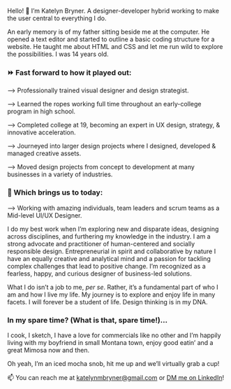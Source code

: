 Hello! 👋  I’m Katelyn Bryner. A designer-developer hybrid working to make the user central to everything I do.


An early memory is of my father sitting beside me at the computer. He opened a text editor and started to outline a basic coding structure for a website. He taught me about HTML and CSS and let me run wild to explore the possibilities. I was 14 years old.


### ⏩  Fast forward to how it played out:


⟶ Professionally trained visual designer and design strategist.

⟶ Learned the ropes working full time throughout an early-college program in high school.

⟶ Completed college at 19, becoming an expert in UX design, strategy, & innovative acceleration.

⟶ Journeyed into larger design projects where I designed, developed & managed creative assets.

⟶ Moved design projects from concept to development at many businesses in a variety of industries.


### 📅  Which brings us to today:

⟶ Working with amazing individuals, team leaders and scrum teams as a Mid-level UI/UX Designer.


I do my best work when I’m exploring new and disparate ideas, designing across disciplines, and furthering my knowledge in the industry. I am a strong advocate and practitioner of human-centered and socially responsible design. Entrepreneurial in spirit and collaborative by nature I have an equally creative and analytical mind and a passion for tackling complex challenges that lead to positive change. I’m recognized as a fearless, happy, and curious designer of business-led solutions.


What I do isn’t a job to me, *per se*. Rather, it’s a fundamental part of who I am and how I live my life. My journey is to explore and enjoy life in many facets. I will forever be a student of life. Design thinking is in my DNA.


### In my spare time? (What is that, spare time!)…


I cook, I sketch, I have a love for commercials like no other and I’m happily living with my boyfriend in small Montana town, enjoy good eatin’ and a great Mimosa now and then.


Oh yeah, I’m an iced mocha snob, hit me up and we’ll virtually grab a cup!


📫 You can reach me at katelynmbryner@gmail.com or [DM me on LinkedIn](https://www.linkedin.com/in/katelynbryner/)!


<!---
katelynbryner/katelynbryner is a ✨ special ✨ repository because its `README.md` (this file) appears on your GitHub profile.
You can click the Preview link to take a look at your changes.
--->
